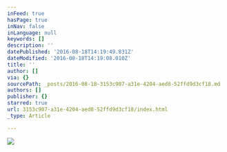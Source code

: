 ```yaml
---
inFeed: true
hasPage: true
inNav: false
inLanguage: null
keywords: []
description: ''
datePublished: '2016-08-18T14:19:49.831Z'
dateModified: '2016-08-18T14:19:08.010Z'
title: ''
author: []
via: {}
sourcePath: _posts/2016-08-18-3153c907-a31e-4204-aed8-52ffd9d3cf18.md
authors: []
publisher: {}
starred: true
url: 3153c907-a31e-4204-aed8-52ffd9d3cf18/index.html
_type: Article

---
```

![](https://the-grid-user-content.s3-us-west-2.amazonaws.com/e71797a4-0710-4ea2-92aa-c2dac828d3e4.png)